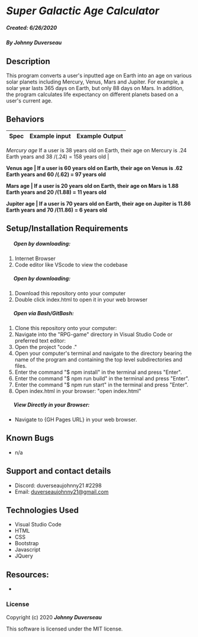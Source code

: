 #  _Super Galactic Age Calculator_

#### 
##### __Created:__ 6/26/2020 
##### By _**Johnny Duverseau**_  


## Description
This program converts a user's inputted age on Earth into an age on various solar planets including Mercury, Venus, Mars and Jupiter. For example, a solar year lasts 365 days on Earth, but only 88 days on Mars. In addition, the program calculates life expectancy on different planets based on a user's current age. 

## Behaviors

| Spec| Example input | Example Output
| ----------- | ----------- | ----------- |
_Mercury age_
 If a user is 38 years old on Earth, their age on Mercury is .24 Earth years and 38 /(.24) = 158 years old |

__Venus age
| If a user is 60 years old on Earth, their age on Venus is .62 Earth years and 60 /(.62) = 97 years old__

__Mars age
| If a user is 20 years old on Earth, their age on Mars is 1.88 Earth years and 20 /(1.88) = 11 years old__


__Jupiter age
| If a user is 70 years old on Earth, their age on Jupiter is 11.86 Earth years and 70 /(11.86) = 6 years old__




## Setup/Installation Requirements

##### &nbsp;&nbsp;&nbsp;&nbsp;&nbsp;&nbsp;Open by downloading:
1. Internet Browser
2. Code editor like VScode to view the codebase

##### &nbsp;&nbsp;&nbsp;&nbsp;&nbsp;&nbsp;Open by downloading:

1. Download this repository onto your computer
2. Double click index.html to open it in your web browser

##### &nbsp;&nbsp;&nbsp;&nbsp;&nbsp;&nbsp;Open via Bash/GitBash:

1. Clone this repository onto your computer:
2. Navigate into the "RPG-game" directory in Visual Studio Code or preferred text editor:
3. Open the project
    "code ."
4. Open your computer's terminal and navigate to the directory bearing the name of the program and containing the top level subdirectories and files.
5. Enter the command "$ npm install" in the terminal and press "Enter".
6. Enter the command "$ npm run build" in the terminal and press "Enter".
7. Enter the command "$ npm run start" in the terminal and press "Enter".
8. Open index.html in your browser:
    "open index.html"

##### &nbsp;&nbsp;&nbsp;&nbsp;&nbsp;&nbsp;View Directly in your Browser:

* Navigate to {GH Pages URL} in your web browser.

## Known Bugs

* n/a

## Support and contact details

* Discord: duverseaujohnny21 #2298
* Email: duverseaujohnny21@gmail.com


## Technologies Used

* Visual Studio Code
* HTML
* CSS
* Bootstrap
* Javascript
* JQuery

## Resources:

* 

### License

Copyright (c) 2020 **_Johnny Duverseau_**

This software is licensed under the MIT license.